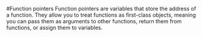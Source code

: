 #Function pointers
Function pointers are variables that store the address of a function.
They allow you to treat functions as first-class objects,
meaning you can pass them as arguments to other functions, return them from functions, or assign them to variables.
